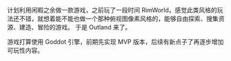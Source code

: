 计划利用闲暇之余做一款游戏，之前玩了一段时间 RimWorld，感觉此类风格的玩法还不错，就想着能不能也做一个那种俯视图像素风格的，能够自由探索、搜集资源、建造、冒险的游戏。
于是 Outland 来了。

游戏打算使用 Goddot 引擎，前期先实现 MVP 版本，后续有新点子了再逐步增加可玩性内容。
